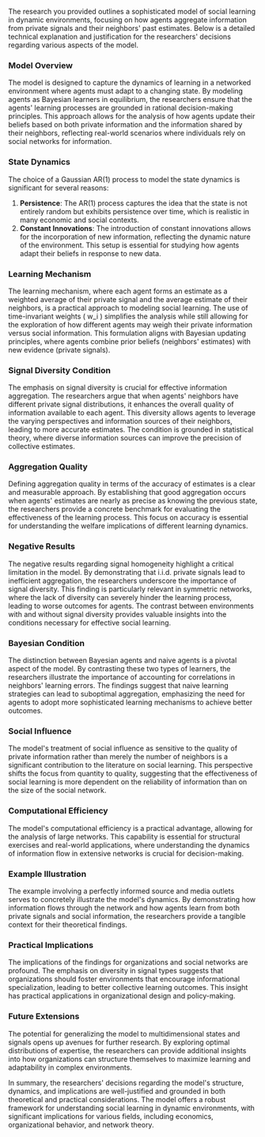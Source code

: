 The research you provided outlines a sophisticated model of social learning in dynamic environments, focusing on how agents aggregate information from private signals and their neighbors' past estimates. Below is a detailed technical explanation and justification for the researchers' decisions regarding various aspects of the model.

### Model Overview
The model is designed to capture the dynamics of learning in a networked environment where agents must adapt to a changing state. By modeling agents as Bayesian learners in equilibrium, the researchers ensure that the agents' learning processes are grounded in rational decision-making principles. This approach allows for the analysis of how agents update their beliefs based on both private information and the information shared by their neighbors, reflecting real-world scenarios where individuals rely on social networks for information.

### State Dynamics
The choice of a Gaussian AR(1) process to model the state dynamics is significant for several reasons:
1. **Persistence**: The AR(1) process captures the idea that the state is not entirely random but exhibits persistence over time, which is realistic in many economic and social contexts.
2. **Constant Innovations**: The introduction of constant innovations allows for the incorporation of new information, reflecting the dynamic nature of the environment. This setup is essential for studying how agents adapt their beliefs in response to new data.

### Learning Mechanism
The learning mechanism, where each agent forms an estimate as a weighted average of their private signal and the average estimate of their neighbors, is a practical approach to modeling social learning. The use of time-invariant weights \( w_i \) simplifies the analysis while still allowing for the exploration of how different agents may weigh their private information versus social information. This formulation aligns with Bayesian updating principles, where agents combine prior beliefs (neighbors' estimates) with new evidence (private signals).

### Signal Diversity Condition
The emphasis on signal diversity is crucial for effective information aggregation. The researchers argue that when agents' neighbors have different private signal distributions, it enhances the overall quality of information available to each agent. This diversity allows agents to leverage the varying perspectives and information sources of their neighbors, leading to more accurate estimates. The condition is grounded in statistical theory, where diverse information sources can improve the precision of collective estimates.

### Aggregation Quality
Defining aggregation quality in terms of the accuracy of estimates is a clear and measurable approach. By establishing that good aggregation occurs when agents' estimates are nearly as precise as knowing the previous state, the researchers provide a concrete benchmark for evaluating the effectiveness of the learning process. This focus on accuracy is essential for understanding the welfare implications of different learning dynamics.

### Negative Results
The negative results regarding signal homogeneity highlight a critical limitation in the model. By demonstrating that i.i.d. private signals lead to inefficient aggregation, the researchers underscore the importance of signal diversity. This finding is particularly relevant in symmetric networks, where the lack of diversity can severely hinder the learning process, leading to worse outcomes for agents. The contrast between environments with and without signal diversity provides valuable insights into the conditions necessary for effective social learning.

### Bayesian Condition
The distinction between Bayesian agents and naive agents is a pivotal aspect of the model. By contrasting these two types of learners, the researchers illustrate the importance of accounting for correlations in neighbors' learning errors. The findings suggest that naive learning strategies can lead to suboptimal aggregation, emphasizing the need for agents to adopt more sophisticated learning mechanisms to achieve better outcomes.

### Social Influence
The model's treatment of social influence as sensitive to the quality of private information rather than merely the number of neighbors is a significant contribution to the literature on social learning. This perspective shifts the focus from quantity to quality, suggesting that the effectiveness of social learning is more dependent on the reliability of information than on the size of the social network.

### Computational Efficiency
The model's computational efficiency is a practical advantage, allowing for the analysis of large networks. This capability is essential for structural exercises and real-world applications, where understanding the dynamics of information flow in extensive networks is crucial for decision-making.

### Example Illustration
The example involving a perfectly informed source and media outlets serves to concretely illustrate the model's dynamics. By demonstrating how information flows through the network and how agents learn from both private signals and social information, the researchers provide a tangible context for their theoretical findings.

### Practical Implications
The implications of the findings for organizations and social networks are profound. The emphasis on diversity in signal types suggests that organizations should foster environments that encourage informational specialization, leading to better collective learning outcomes. This insight has practical applications in organizational design and policy-making.

### Future Extensions
The potential for generalizing the model to multidimensional states and signals opens up avenues for further research. By exploring optimal distributions of expertise, the researchers can provide additional insights into how organizations can structure themselves to maximize learning and adaptability in complex environments.

In summary, the researchers' decisions regarding the model's structure, dynamics, and implications are well-justified and grounded in both theoretical and practical considerations. The model offers a robust framework for understanding social learning in dynamic environments, with significant implications for various fields, including economics, organizational behavior, and network theory.